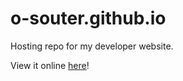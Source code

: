# o-souter.github.io
Hosting repo for my developer website.


View it online [here](https://www.oliversouter.com/)!
